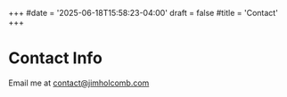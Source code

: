 +++
#date = '2025-06-18T15:58:23-04:00'
draft = false
#title = 'Contact'
+++
# Contact Info
Email me at contact@jimholcomb.com
